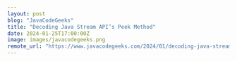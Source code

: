 ```yaml
---
layout: post
blog: "JavaCodeGeeks"
title: "Decoding Java Stream API’s Peek Method"
date: 2024-01-25T17:00:00Z
image: images/javacodegeeks.png
remote_url: "https://www.javacodegeeks.com/2024/01/decoding-java-stream-apis-peek-method.html"
---
```

